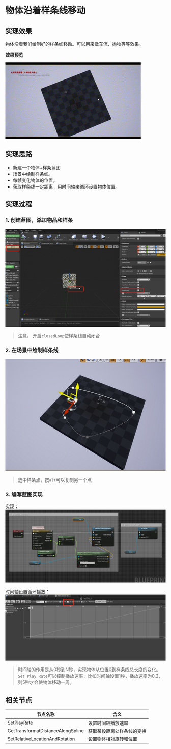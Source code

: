# 物体沿着样条线移动

## 实现效果
物体沿着我们绘制好的样条线移动。可以用来做车流、抛物等等效果。

**效果预览**

![图片](./image/splineMovement.gif)


## 实现思路
- 新建一个物体+样条蓝图
- 场景中绘制样条线。
- 每帧变化物体的位置。
- 获取样条线一定距离，用时间轴来循环设置物体位置。

## 实现过程
### 1. 创建蓝图，添加物品和样条
![图片](./image/splineMovement%20(3).png)
> 注意， 开启`closedLoop`使样条线自动闭合

### 2. 在场景中绘制样条线
![图片](./image/splineMovement%20(2).png)
> 选中样条点，按`alt`可以复制另一个点

### 3. 编写蓝图实现
实现：
![图片](./image/splineMovement%20(4).png)

时间轴设置循环播放：
![图片](./image/splineMovement%20(1).png)

> 时间轴的作用是从0秒到N秒，实现物体从位置0到样条线总长度的变化。`Set Play Rate`可以控制播放速率，比如时间轴设置1秒，播放速率为0.2，则5秒才会使物体移动一周。

## 相关节点
| 节点名称 | 含义 |
|-------------|---------------|
| SetPlayRate  | 设置时间轴播放速率|
| GetTransformatDistanceAlongSpline  | 获取某段距离处样条线的变换|
| SetRelativeLocationAndRotation  |设置物体相对旋转和位置 |

